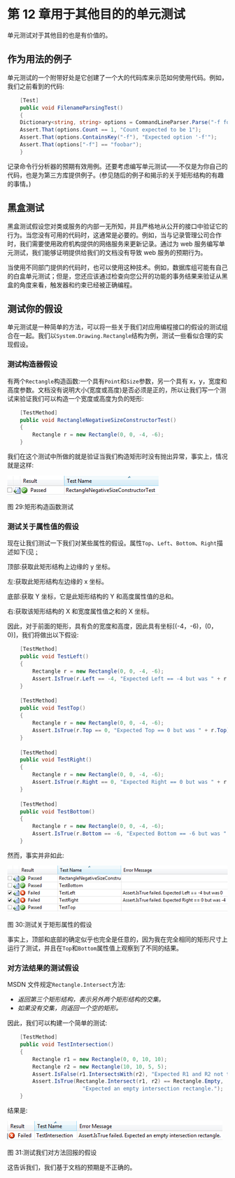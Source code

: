 # 第 12 章用于其他目的的单元测试

单元测试对于其他目的也是有价值的。

## 作为用法的例子

单元测试的一个附带好处是它创建了一个大的代码库来示范如何使用代码。例如，我们之前看到的代码:

```cs
    [Test]
    public void FilenameParsingTest()
    {
    Dictionary<string, string> options = CommandLineParser.Parse("-f foobar");
    Assert.That(options.Count == 1, "Count expected to be 1");
    Assert.That(options.ContainsKey("-f"), "Expected option '-f'");
    Assert.That(options["-f"] == "foobar");
    }

```

记录命令行分析器的预期有效用例。还要考虑编写单元测试——不仅是为你自己的代码，也是为第三方库提供例子。(参见随后的例子和揭示的关于矩形结构的有趣的事情。)

## 黑盒测试

黑盒测试假设您对类或服务的内部一无所知，并且严格地从公开的接口中验证它的行为。当您没有可用的代码时，这通常是必要的。例如，当与记录管理公司合作时，我们需要使用政府机构提供的网络服务来更新记录。通过为 web 服务编写单元测试，我们能够证明提供给我们的文档没有导致 web 服务的预期行为。

当使用不同部门提供的代码时，也可以使用这种技术。例如，数据库组可能有自己的白盒单元测试；但是，您还应该通过检查向您公开的功能的事务结果来验证从黑盒的角度来看，触发器和约束已经被正确编程。

## 测试你的假设

单元测试是一种简单的方法，可以将一些关于我们对应用编程接口的假设的测试组合在一起。我们以`System.Drawing.Rectangle`结构为例，测试一些看似合理的实现假设。

### 测试构造器假设

有两个`Rectangle`构造函数:一个具有`Point`和`Size`参数，另一个具有 x，y，宽度和高度参数。文档没有说明大小(宽度或高度)是否必须是正的，所以让我们写一个测试来验证我们可以构造一个宽度或高度为负的矩形:

```cs
    [TestMethod]
    public void RectangleNegativeSizeConstructorTest()
    {
        Rectangle r = new Rectangle(0, 0, -4, -6);
    }

```

我们在这个测试中所做的就是验证当我们构造矩形时没有抛出异常，事实上，情况就是这样:

![](img/image029.png)

图 29:矩形构造函数测试

### 测试关于属性值的假设

现在让我们测试一下我们对某些属性的假设。属性`Top`、`Left`、`Bottom`、`Right`描述如下(见
[:](http://msdn.microsoft.com/en-us/library/system.drawing.rectangle.aspx)

顶部:获取此矩形结构上边缘的 y 坐标。

左:获取此矩形结构左边缘的 x 坐标。

底部:获取 Y 坐标，它是此矩形结构的 Y 和高度属性值的总和。

右:获取该矩形结构的 X 和宽度属性值之和的 X 坐标。

因此，对于前面的矩形，具有负的宽度和高度，因此具有坐标[(-4，-6)，(0，0)]，我们将做出以下假设:

```cs
    [TestMethod]
    public void TestLeft()
    {
        Rectangle r = new Rectangle(0, 0, -4, -6);
        Assert.IsTrue(r.Left == -4, "Expected Left == -4 but was " + r.Left);
    }

    [TestMethod]
    public void TestTop()
    {
        Rectangle r = new Rectangle(0, 0, -4, -6);
        Assert.IsTrue(r.Top == 0, "Expected Top == 0 but was " + r.Top);
    }

    [TestMethod]
    public void TestRight()
    {
        Rectangle r = new Rectangle(0, 0, -4, -6);
        Assert.IsTrue(r.Right == 0, "Expected Right == 0 but was " + r.Right);
    }

    [TestMethod]
    public void TestBottom()
    {
        Rectangle r = new Rectangle(0, 0, -4, -6);
        Assert.IsTrue(r.Bottom == -6, "Expected Bottom == -6 but was " + r.Bottom);
    }

```

然而，事实并非如此:

![](img/image030.png)

图 30:测试关于矩形属性的假设

事实上，顶部和底部的确定似乎也完全是任意的，因为我在完全相同的矩形尺寸上运行了测试，并且在`Top`和`Bottom`属性值上观察到了不同的结果。

### 对方法结果的测试假设

MSDN 文件规定`Rectangle.Intersect`方法:

*   *返回第三个矩形结构，表示另外两个矩形结构的交集。*
*   *如果没有交集，则返回一个空的矩形。*

因此，我们可以构建一个简单的测试:

```cs
    [TestMethod]
    public void TestIntersection()
    {
        Rectangle r1 = new Rectangle(0, 0, 10, 10);
        Rectangle r2 = new Rectangle(10, 10, 5, 5);
        Assert.IsFalse(r1.IntersectsWith(r2), "Expected R1 and R2 not to intersect.");
        Assert.IsTrue(Rectangle.Intersect(r1, r2) == Rectangle.Empty,
                        "Expected an empty intersection rectangle.");
    }

```

结果是:

![](img/image031.png)

图 31:测试我们对方法回报的假设

这告诉我们，我们基于文档的预期是不正确的。